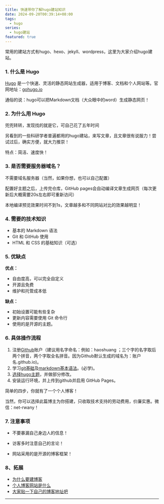 ```yaml
---
title: 快速带你了解hugo建站知识
date: 2024-09-20T00:39:14+08:00
tags: 
  - hugo
series: 
  - hugo建站
featured: true
---
```


常用的建站方式有hugo、hexo、jekyll、wordpress，这里为大家介绍hugo建站。

<!--more-->

### 1. 什么是 Hugo

[Hugo](gohugo.io) 是一个快速、灵活的静态网站生成器，适用于博客、文档和个人网站等。官网地址：[gohugo.io](https://gohugo.io)

通俗的说：hugo可以把Markdown文档（大众眼中的word）生成静态网页！

### 2. 为什么用 Hugo

兜兜转转，发现找的就是它，可自己花了五年时间

另看到的一些科研学者普遍都用的hugo建站，来写文章，且文章很有说服力！尝试过后，确实方便，就大力推崇！

特点：简洁、速度快！

### 3. 是否需要服务器域名？

不需要域名服务器（当然，如果你想，也可以自己配置）

配置好主题之后，上传完仓库，GitHub pages会自动编译文章生成网页（每次更新后大概需要20s左右即可重新访问）

本地编译预览效果时间不到1s，文章越多和不同网站对比的效果越明显！

### 4. 需要的技术知识

- 基本的 Markdown 语法
- Git 和 GitHub 使用
- HTML 和 CSS 的基础知识（可选）

### 5. 优缺点

**优点：**

- 自由度高，可以完全自定义
- 开源且免费
- 维护和托管成本低

**缺点：**

- 初始设置可能有些复杂
- 更新内容需要使用 Git 命令行
- 使用的是开源的主题。



### 6. 具体操作流程

1. 注册[Github](https://github.com/)账户（建议用名字命名：例如：haoshuang  ；三个字的名字取后两个拼音，两个字取全名拼音。因为Github默认生成的域名为：账户名.github.io)。
2. 学习[git基础](https://2029.today/blog/zh/git%E6%95%99%E7%A8%8B/)及[markdown基本语法](https://2029.today/blog/zh/markdown%E6%96%87%E6%A1%A3%E8%AF%AD%E6%B3%95/)。(必学)。
3. [选择hugo主题](https://2029.today/blog/zh/%E6%80%8E%E4%B9%88%E9%80%89hugo%E4%B8%BB%E9%A2%98/)，并做部分修改。
4. 安装运行环境，并上传到github并启用 GitHub Pages。

简单的四步，你就有了一个个人博客！

当然，你可以选择此篇博主为你搭建，只收取技术支持的劳动费用，价廉实惠。微信：net-rwany！

### 7. 注意事项

- 不要暴漏自己身边人的信息！

- 访客多时注意自己的言论！

- 网站采用的是开源的博客框架！

  
  
  <!-- 8. 样板地址，如果你现在很拮据，可以使用这个样板：[Hugo 博客样板](https://github.com/example/hugo-theme-example)。部署步骤和方法参见 GitHub 页面。-->

###  8、拓展

- [为什么要建博客](https://2029.today/blog/zh/%E4%B8%BA%E4%BB%80%E4%B9%88%E8%A6%81%E5%BB%BA%E5%8D%9A%E5%AE%A2/)
- [个人博客网站是什么](https://2029.today/blog/zh/%E4%B8%AA%E4%BA%BA%E5%8D%9A%E5%AE%A2%E7%BD%91%E7%AB%99%E6%98%AF%E4%BB%80%E4%B9%88/)
- [大家贴一下自己的博客地址吧](https://d.cosx.org/d/421538)





------

